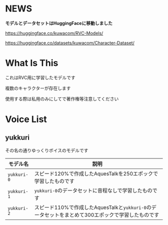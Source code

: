 # NEWS
**モデルとデータセットはHuggingFaceに移動しました**

https://huggingface.co/kuwacom/RVC-Models/

https://huggingface.co/datasets/kuwacom/Character-Dataset/

# What Is This
これはRVC用に学習したモデルです

複数のキャラクターが存在します

使用する際は私用のみにしてで著作権等注意してください

# Voice List
## yukkuri
その名の通りゆっくりボイスのモデルです

|モデル名|説明|
|-----------|----------------------------------------------------------------|
|`yukkuri-0`|スピード120%で作成したAquesTalkを250エポックで学習したものです|
|`yukkuri-1`|`yukkuri-0`のデータセットに音程なしで学習したものです|
|`yukkuri-2`|スピード110%で作成したAquesTalkと`yukkuri-0`のデータセットをまとめて300エポックで学習したものです|
